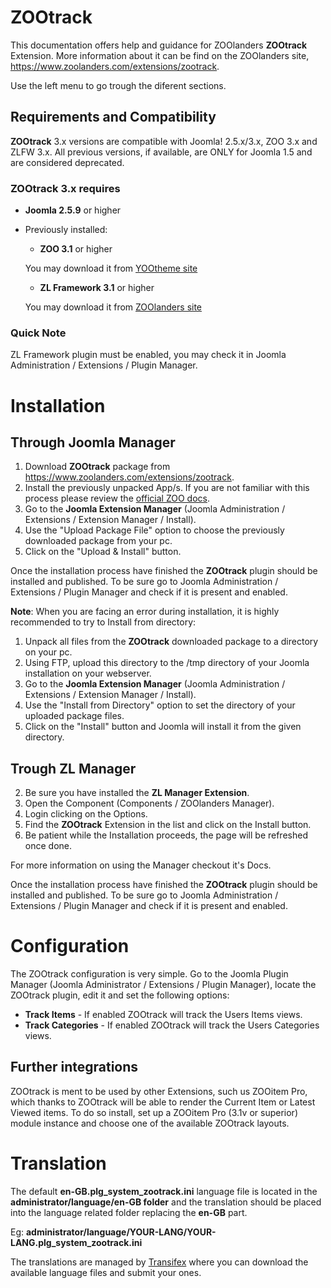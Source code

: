 ZOOtrack
========

This documentation offers help and guidance for ZOOlanders **ZOOtrack** Extension. More information about it can be find on the ZOOlanders site, https://www.zoolanders.com/extensions/zootrack.

Use the left menu to go trough the diferent sections.

Requirements and Compatibility
------------------------------

**ZOOtrack** 3.x versions are compatible with Joomla! 2.5.x/3.x, ZOO 3.x and ZLFW 3.x. All previous versions, if available, are ONLY for Joomla 1.5 and are considered deprecated.

### **ZOOtrack 3.x requires**

* **Joomla 2.5.9** or higher
* Previously installed:

  * **ZOO 3.1** or higher

  You may download it from [YOOtheme site](http://www.yootheme.com/zoo)

  * **ZL Framework 3.1** or higher

  You may download it from [ZOOlanders site](https://www.zoolanders.com/extensions/zl-framework)

### Quick Note

ZL Framework plugin must be enabled, you may check it in Joomla Administration / Extensions / Plugin Manager.

Installation
============

Through Joomla Manager
----------------------

1. Download **ZOOtrack** package from https://www.zoolanders.com/extensions/zootrack.
2. Install the previously unpacked App/s. If you are not familiar with this process please review the [official ZOO docs](http://www.yootheme.com/zoo/documentation/getting-started/install-a-new-app).
3. Go to the **Joomla Extension Manager** (Joomla Administration / Extensions / Extension Manager / Install).
4. Use the "Upload Package File" option to choose the previously downloaded package from your pc.
5. Click on the "Upload & Install" button.

Once the installation process have finished the **ZOOtrack** plugin should be installed and published. To be sure go to Joomla Administration / Extensions / Plugin Manager and check if it is present and enabled.

**Note**: When you are facing an error during installation, it is highly recommended to try to Install from directory:

1. Unpack all files from the **ZOOtrack** downloaded package to a directory on your pc.
2. Using FTP, upload this directory to the /tmp directory of your Joomla installation on your webserver.
3. Go to the **Joomla Extension Manager** (Joomla Administration / Extensions / Extension Manager / Install).
4. Use the "Install from Directory" option to set the directory of your uploaded package files.
5. Click on the "Install" button and Joomla will install it from the given directory.

Trough ZL Manager
-----------------

2. Be sure you have installed the **ZL Manager Extension**.
3. Open the Component (Components / ZOOlanders Manager).
4. Login clicking on the Options.
5. Find the **ZOOtrack** Extension in the list and click on the Install button.
6. Be patient while the Installation proceeds, the page will be refreshed once done.

For more information on using the Manager checkout it's Docs.

Once the installation process have finished the **ZOOtrack** plugin should be installed and published. To be sure go to Joomla Administration / Extensions / Plugin Manager and check if it is present and enabled.

Configuration
=============

The ZOOtrack configuration is very simple. Go to the Joomla Plugin Manager (Joomla Administrator / Extensions / Plugin Manager), locate the ZOOtrack plugin, edit it and set the following options:

* **Track Items** - If enabled ZOOtrack will track the Users Items views.
* **Track Categories** - If enabled ZOOtrack will track the Users Categories views.

Further integrations
--------------------

ZOOtrack is ment to be used by other Extensions, such us ZOOitem Pro, which thanks to ZOOtrack will be able to render the Current Item or Latest Viewed items. To do so install, set up a ZOOitem Pro (3.1v or superior) module instance and choose one of the available ZOOtrack layouts.

Translation
===========

The default **en-GB.plg_system_zootrack.ini** language file is located in the **administrator/language/en-GB folder** and the translation should be placed into the language related folder replacing the **en-GB** part.

Eg: **administrator/language/YOUR-LANG/YOUR-LANG.plg_system_zootrack.ini**

The translations are managed by [Transifex](https://www.transifex.com/projects/p/zoolanders/) where you can download the available language files and submit your ones.